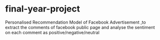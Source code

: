 # final-year-project
Personalised Recommendation Model of Facebook Advertisement ,to extract the comments of facebook public page and analyse the sentiment on each comment as positive/negative/neutral
